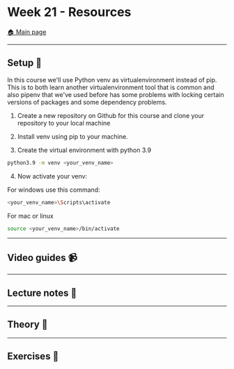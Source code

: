 
# Week 21 - Resources

[:house: Main page](https://github.com/kokchun/Data-engineering-AI22)

---
## Setup :wrench:

In this course we'll use Python venv as virtualenvironment instead of pip. This is to both learn another virtualenvironment tool that is common and also pipenv that we've used before has some problems with locking certain versions of packages and some dependency problems. 

1. Create a new repository on Github for this course and clone your repository to your local machine

2. Install venv using pip to your machine.

3. Create the virtual environment with python 3.9

```bash
python3.9 -m venv <your_venv_name>
```

4. Now activate your venv: 

For windows use this command: 

```bash
<your_venv_name>\Scripts\activate 
```

For mac or linux

```bash
source <your_venv_name>/bin/activate
```




---   
## Video guides :video_camera:


---
## Lecture notes :book:


---
## Theory :book:

---
## Exercises :running: